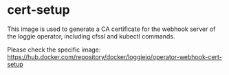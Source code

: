 # cert-setup

This image is used to generate a CA certificate for the webhook server of the loggie operator, including cfssl and kubectl commands.

Please check the specific image: https://hub.docker.com/repository/docker/loggieio/operator-webhook-cert-setup
